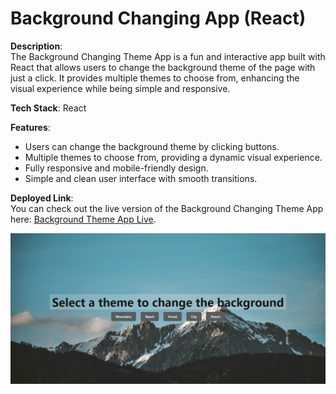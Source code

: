 # Background Changing App (React)

**Description**:  
The Background Changing Theme App is a fun and interactive app built with React that allows users to change the background theme of the page with just a click. It provides multiple themes to choose from, enhancing the visual experience while being simple and responsive.

**Tech Stack**: React

**Features**:
- Users can change the background theme by clicking buttons.
- Multiple themes to choose from, providing a dynamic visual experience.
- Fully responsive and mobile-friendly design.
- Simple and clean user interface with smooth transitions.

**Deployed Link**:  
You can check out the live version of the Background Changing Theme App here: [Background Theme App Live](https://background-change-chi.vercel.app/).

![Background Changing Theme App Screenshot](./bgchange-screenshot.jpeg)
